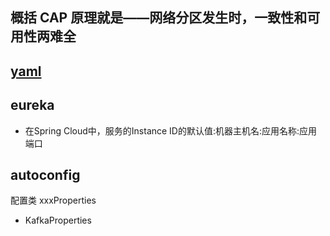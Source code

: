 ## 概括 CAP 原理就是——网络分区发生时，一致性和可用性两难全

## [yaml](http://www.ruanyifeng.com/blog/2016/07/yaml.html)

## eureka
* 在Spring Cloud中，服务的Instance ID的默认值:机器主机名:应用名称:应用端口

## autoconfig
配置类 xxxProperties
* KafkaProperties